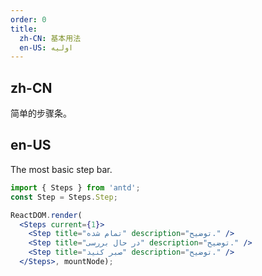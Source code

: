 ```yaml
---
order: 0
title:
  zh-CN: 基本用法
  en-US: اولیه
---
```


## zh-CN

简单的步骤条。

## en-US

The most basic step bar.

````jsx
import { Steps } from 'antd';
const Step = Steps.Step;

ReactDOM.render(
  <Steps current={1}>
    <Step title="تمام شده" description="توضیح." />
    <Step title="در حال بررسی" description="توضیح." />
    <Step title="صبر کنید" description="توضیح." />
  </Steps>, mountNode);
````
